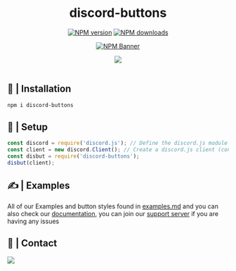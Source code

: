 <div align="center">
  <h1>discord-buttons</h1>
  <p>
    <a href="https://www.npmjs.com/package/discord-buttons"><img src="https://img.shields.io/npm/v/discord-buttons?maxAge=3600" alt="NPM version" /></a>
    <a href="https://www.npmjs.com/package/discord-buttons"><img src="https://img.shields.io/npm/dt/discord-buttons?maxAge=3600" alt="NPM downloads" /></a>
  </p>
  <p>
    <a href="https://www.npmjs.com/package/discord-buttons"><img src="https://nodei.co/npm/discord-buttons.png?downloads=true&stars=true" alt="NPM Banner"></a>
  </p>
</div>
<div align="center">
  <img src="https://cdn.discordapp.com/attachments/846455339419172874/848300816288055296/Main.png">
  <br> <br>
</div>

## 📂 | Installation
```sh
npm i discord-buttons
```

## 📜 | Setup
```js
const discord = require('discord.js'); // Define the discord.js module
const client = new discord.Client(); // Create a discord.js client (constructor)
const disbut = require('discord-buttons');
disbut(client);
```

## ✍ | Examples
All of our Examples and button styles found in [examples.md]([http://](https://github.com/AngeloCore/discord-buttons/blob/main/examples.md)) and
you can also check our [documentation](https://discord-buttons.js.org), you can join our [support server](https://discord.gg/5JtyYqW) if you are having any issues

## 👥 | Contact
<a href="https://www.youtube.com/channel/UCxxK71QFN4_PrBhCFmH2Jmw"><img widhtsrc="https://raw.githubusercontent.com/MikeCodesDotNET/ColoredBadges/master/png/streaming/youtube%402x.png"></a></br>
<a href="https://discord.gg/5JtyYqW"><img src="https://discord.com/api/guilds/748098690874474567/widget.png?style=banner1"></a>